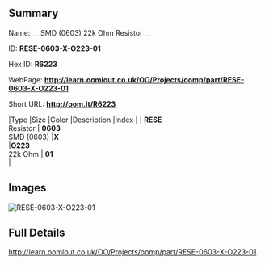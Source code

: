

## Summary
 
Name: __ SMD (0603) 22k Ohm Resistor __

ID: __RESE-0603-X-O223-01__

Hex ID: __R6223__

WebPage: __http://learn.oomlout.co.uk/OO/Projects/oomp/part/RESE-0603-X-O223-01__

Short URL: __http://oom.lt/R6223__


|Type   |Size   |Color   |Description   |Index   |
| __RESE__ <br>Resistor  | __0603__<br>SMD (0603)   |__X__<br>    |__O223__<br>22k Ohm    | __01__<br>  |


## Images
![RESE-0603-X-O223-01](http://oomlout.com/oomp-gen/parts/RESE-0603-X-O223-01/RESE-0603-X-O223-01_420.jpg)

## Full Details

 http://learn.oomlout.co.uk/OO/Projects/oomp/part/RESE-0603-X-O223-01

